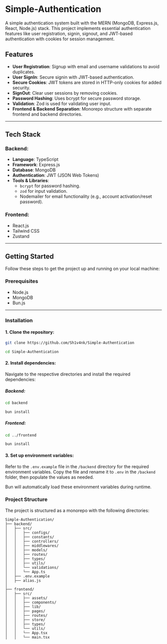 # Simple-Authentication

A simple authentication system built with the MERN (MongoDB, Express.js, React, Node.js) stack. This project implements essential authentication features like user registration, signin, signout, and JWT-based authentication with cookies for session management.

## Features

- **User Registration**: Signup with email and username validations to avoid duplicates.
- **User SignIn**: Secure signin with JWT-based authentication.
- **Secure Cookies**: JWT tokens are stored in HTTP-only cookies for added security.
- **SignOut**: Clear user sessions by removing cookies.
- **Password Hashing**: Uses bcrypt for secure password storage.
- **Validation**: Zod is used for validating user input.
- **Frontend & Backend Separation**: Monorepo structure with separate frontend and backend directories.

---

## Tech Stack

### Backend:
- **Language**: TypeScript
- **Framework**: Express.js
- **Database**: MongoDB
- **Authentication**: JWT (JSON Web Tokens)
- **Tools & Libraries**:
  - `bcrypt` for password hashing.
  - `zod` for input validation.
  - Nodemailer for email functionality (e.g., account activation/reset password).

### Frontend:
- React.js
- Tailwind CSS
- Zustand
---

## Getting Started

Follow these steps to get the project up and running on your local machine:

### Prerequisites

- Node.js
- MongoDB
- Bun.js

---

### Installation

#### 1. Clone the repository:

```bash
git clone https://github.com/Sh1v4nk/Simple-Authentication

cd Simple-Authentication
```
#### 2. Install dependencies:
Navigate to the respective directories and install the required dependencies:

##### Backend:

```bash
cd backend

bun install
```

##### Frontend:
```bash
cd ../frontend

bun install
```

#### 3. Set up environment variables:

Refer to the `.env.example` file in the `/backend` directory for the required environment variables. Copy the file and rename it to `.env` in the `/backend` folder, then populate the values as needed.

Bun will automatically load these environment variables during runtime.

### Project Structure

The project is structured as a monorepo with the following directories:

```plaintext
Simple-Authentication/
├── backend/
│   ├── src/
│   │   ├── configs/
│   │   ├── constants/
│   │   ├── controllers/
│   │   ├── middlewares/
│   │   ├── models/
│   │   ├── routes/
│   │   ├── types/
│   │   ├── utils/
│   │   └── validations/
│   │   └── App.ts
│   ├── .env.example
│   ├── alias.js
│   
├── frontend/
│   ├── src/
│   │   ├── assets/
│   │   ├── components/
│   │   ├── lib/
│   │   ├── pages/
│   │   ├── routes/
│   │   ├── store/
│   │   ├── types/
│   │   └── utils/
│   │   └── App.tsx
│   │   └── main.tsx
```
